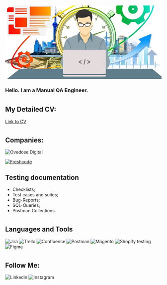 [![Header](https://github.com/JB1qa/JB1qa/blob/main/assets/png.png)](https://www.upwork.com/workwith/yaroslavbryk)
### Hello. I am a Manual QA Engineer.
#
## My Detailed CV: 
[Link to CV](https://drive.google.com/file/d/1cQCY6D_5c_7Y5WWlh0jDmhzdvNAvQFCM/view?usp=share_link)
#
###
## Companies: 
 ![Ovedose Digital](https://img.shields.io/badge/Overdose%20Digital-(03%2F2021%20--%2002%2F2021)-orange?style=for-the-badge)

 [![Freshcode](https://img.shields.io/badge/Freshcode-(03%2F2021%20--%2002%2F2021)-orange?style=for-the-badge)](https://freshcodeit.com/)

## Testing documentation
- Checklists; 
- Test cases and suites; 
- Bug-Reports; 
- SQL-Queries; 
- Postman Collections.
# 
## Languages and Tools
 ![Jira](https://img.shields.io/badge/Jira-white?style=for-the-badge&logo=Jira&logoColor=0052CC)
 ![Trello](https://img.shields.io/badge/Trello-white?style=for-the-badge&logo=Trello&logoColor=0052CC)
 ![Confluence](https://img.shields.io/badge/Confluence-white?style=for-the-badge&logo=Confluence&logoColor=172B4D)
 ![Postman](https://img.shields.io/badge/Postman-white?style=for-the-badge&logo=Postman&logoColor=FF6C37)
 ![Magento](https://img.shields.io/badge/Magento-white?style=for-the-badge&logo=Magento&logoColor=EE672F)
![Shopify testing](https://img.shields.io/badge/Shopify-white?style=for-the-badge&logo=Shopify&logoColor=7AB55C)
![Figma](https://img.shields.io/badge/Figma-white?style=for-the-badge&logo=Figma&logoColor=F24E1E)
#
## Follow Me: 
![Linkedin](https://img.shields.io/badge/Linkedin-white?style=for-the-badge&logo=Linkedin&logoColor=0A66C2)
![Instagram](https://img.shields.io/badge/Instagram-white?style=for-the-badge&logo=Instagram&logoColor=E4405F)


